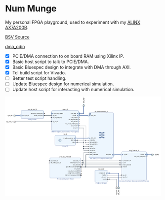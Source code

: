 # Num Munge

My personal FPGA playground, used to experiment with my [ALINX AX7A200B](https://www.en.alinx.com/Product/FPGA-Development-Boards/Artix-7/AX7A200B.html).

[BSV Source](./nm_bsv/src/Nm.bsv)

[dma_odin](./dma_odin/main.odin)

- [x] PCIE/DMA connection to on board RAM using Xilinx IP.
- [x] Basic host script to talk to PCIE/DMA.
- [x] Basic Bluespec design to integrate with DMA through AXI.
- [x] Tcl build script for Vivado.
- [ ] Better test script handling.
- [ ] Update Bluespec design for numerical simulation.
- [ ] Update host script for interacting with numerical simulation.

![](./imgs/diagram.png)

